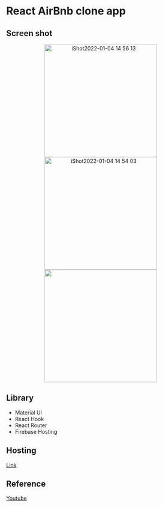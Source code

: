 # React AirBnb clone app

## Screen shot

<div align="center">


<img width="300" alt="iShot2022-01-04 14 56 13" src="https://user-images.githubusercontent.com/35194820/148015696-9bd4b4be-5b46-460c-a1b6-f81775b176b6.png">
<img width="300" alt="iShot2022-01-04 14 54 03" src="https://user-images.githubusercontent.com/35194820/148015703-c85e55ca-af51-4929-a88a-c52e1e18a260.png">
<img width="300" src="https://user-images.githubusercontent.com/35194820/148015810-eeea674a-b815-4417-9607-2be2de3471f5.gif">
</div>

## Library

- Material UI
- React Hook
- React Router
- Firebase Hosting

## Hosting

[Link](https://airbnb-clone-37672.web.app/)

## Reference

[Youtube](https://www.youtube.com/watch?v=BtJeH_-XYaA)
